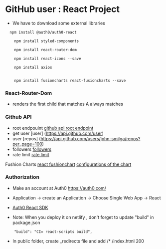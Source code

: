 # GitHub user : React Project

- We have to download some external libraries 


```
  npm install @auth0/auth0-react

```

```
    npm install styled-components

```

```
    npm install react-router-dom

```


```
    npm install react-icons --save

```

```
    npm install axios

```

```

    npm install fusioncharts react-fusioncharts --save

``` 
### React-Router-Dom 

- <SWITCH> renders the first child <Route> that matches A <Rout path ="*"> always matches

### Github API 
- root endpouint 
[github api root endpoint](https://api.github.com)
- get user 
[user] (https://api.github.com/user)
- user
 [repos] (https://api.github.com/users/john-smilga/repos?per_page=100)
- followers 
[followers](https://api.github.com/users/john-smilga/followers)
- rate limit 
[rate limit](https://api.github.com/rate_limit)

Fushion Charts
[react fushionchart](https://www.fusioncharts.com/dev/getting-started/react/your-first-chart-using-react)
[configurations of the chart](https://www.fusioncharts.com/dev/chart-guide/list-of-charts)

### Authorization 

- Make an account at Auth0 https://auth0.com/ 
- Application -> create an Application -> Choose Single Web App -> React 
- [Auth0 React SDK](https://auth0.com/docs/quickstart/spa/react)
  
- Note: When you deploy it on netlify , don't forget to update "build" in package.json 
  
```
    "build": "CI= react-scripts build",
```
  
- In public folder, create _redirects file and add  /* /index.html 200 
